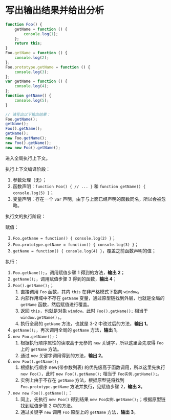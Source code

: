 # 写出输出结果并给出分析

```javascript
function Foo() {
    getName = function () {
        console.log(1);
    };
    return this;
}
Foo.getName = function () {
    console.log(2);
};
Foo.prototype.getName = function () {
    console.log(3);
};
var getName = function () {
    console.log(4);
};
function getName() {
    console.log(5);
}

// 请写出以下输出结果：
Foo.getName();
getName();
Foo().getName();
getName();
new Foo.getName();
new Foo().getName();
new new Foo().getName();
```

进入全局执行上下文。

执行上下文编译阶段：

1. 参数处理（无）；
2. 函数声明：`function Foo() { // ... }` 和 `function getName() { console.log(5) }`；
3. 变量声明：存在一个 `var` 声明，由于与上面已经声明的函数同名，所以会被忽略。

执行文的执行阶段：

赋值：

1. `Foo.getName = function() { console.log(2) }`；
2. `Foo.prototype.getName = function() { console.log(3) }`；
3. `getName = function() { console.log(4) }`，覆盖之前函数声明的值；

执行：

1. `Foo.getName();`，调用赋值步骤 1 得到的方法，**输出 2**；
2. `getName();`，调用赋值步骤 3 得到的函数，**输出 4**；
3. `Foo().getName();`；
   1. 直接调用 `Foo` 函数，其内 `this` 在非严格模式下指向 `window`。
   2. 内部作用域中不存在 `getName` 变量，通过原型链找到外层，也就是全局的 `getName` 函数，然后赋值进行覆盖。
   3. 返回 `this`，也就是对象 `window`。此时 `Foo().getName();` 相当于 `window.getName();`。
   4. 执行全局的 `getName` 方法，也就是 3-2 中改过后的方法，**输出 1**。
4. `getName();`，再次调用全局的 `getName` 方法，**输出 1**。
5. `new Foo.getName();`：
   1. 根据执行顺序属性的读取高于无参的 `new` 关键字，所以这里会先取得 `Foo` 上的 `getName` 方法。
   2. 通过 `new` 关键字调用得到的方法，**输出 2**。
6. `new Foo().getName();`
   1. 根据执行顺序 new(带参数列表) 的优先级高于函数调用，所以这里先执行 `new Foo()`，此时 `new Foo().getName();` 相当于 `Foo实例.getName();`。
   2. 实例上由于不存在 `getName` 方法，根据原型链将找到 `Foo.prototype.getName` 方法并执行，见赋值步骤 2，**输出 3**。
7. `new new Foo().getName();`：
   1. 同上，先执行 `new Foo()` 得到结果 `new Foo实例.getName();`；根据原型链找到赋值步骤 2 中的方法。
   2. 通过关键字 `new` 调用 `Foo` 原型上的 `getName` 方法，**输出 3**。
